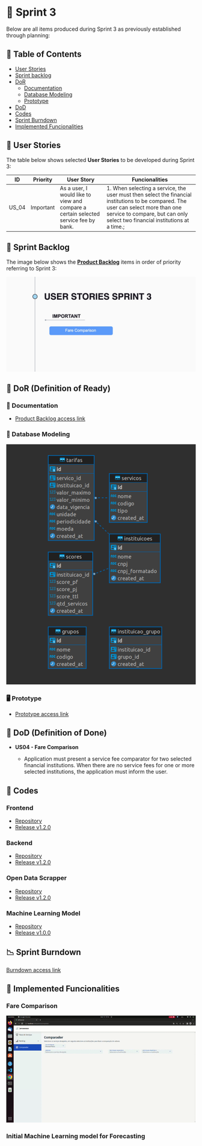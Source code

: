 # 🏁 Sprint 3

Below are all items produced during Sprint 3 as previously established through planning:

## 📑 Table of Contents

- [User Stories](https://github.com/cluster-8/eFinance#-user-stories)
- [Sprint backlog](https://github.com/cluster-8/eFinance#-sprint-backlog)
- [DoR](https://github.com/cluster-8/eFinance#-dor)
  - [Documentation](https://github.com/cluster-8/eFinance#-documentation)
  - [Database Modeling](https://github.com/cluster-8/eFinance#-database-modeling)
  - [Prototype](https://github.com/cluster-8/eFinance#-prototype)
- [DoD](https://github.com/cluster-8/eFinance#-dod)
- [Codes](https://github.com/cluster-8/eFinance#-codes)
- [Sprint Burndown](https://github.com/cluster-8/eFinance#-sprint-burndown)
- [Implemented Funcionalities](https://github.com/cluster-8/eFinance#-implemented-funcionalities)

## 👤 User Stories

The table below shows selected **User Stories** to be developed during Sprint 3:

| ID    | Priority  | User Story                                                                          | Funcionalities                                                                                                                                                                                                     |
| ----- | --------- | ----------------------------------------------------------------------------------- | ------------------------------------------------------------------------------------------------------------------------------------------------------------------------------------------------------------------ |
| US_04 | Important | As a user, I would like to view and compare a certain selected service fee by bank. | 1. When selecting a service, the user must then select the financial institutions to be compared. The user can select more than one service to compare, but can only select two financial institutions at a time.; |

## 📝 Sprint Backlog

The image below shows the [**Product Backlog**](https://github.com/cluster-8/eFinance/blob/main/docs/v03_dbf_eFinance_-_Product_Backlog.pdf) items in order of priority referring to Sprint 3:

![](https://github.com/cluster-8/eFinance/blob/main/docs/imgs/user-stories-sprint3.jpeg)

## 📜 DoR (Definition of Ready)

### 📂 Documentation

- [Product Backlog access link](https://github.com/cluster-8/eFinance/blob/main/docs/v03_dbf_eFinance_-_Product_Backlog.pdf)

### 🎲 Database Modeling

![](https://github.com/cluster-8/eFinance/blob/main/docs/imgs/database-model-sprint-2.png)

### 🖥️ Prototype

- [Prototype access link](https://www.figma.com/proto/NomgcHgPjuGxlI8yZCOrYx/API-6?node-id=225-2&scaling=min-zoom&page-id=0%3A1)

## 📜 DoD (Definition of Done)

- **US04 - Fare Comparison**

  - Application must present a service fee comparator for two selected financial institutions. When there are no service fees for one or more selected institutions, the application must inform the user.

## 📃 Codes

### Frontend

- [Repository](https://github.com/cluster-8/eFinance-front)
- [Release v1.2.0](https://github.com/cluster-8/eFinance-front/releases/tag/v1.2.0)

### Backend

- [Repository](https://github.com/cluster-8/eFinance-api)
- [Release v1.2.0](https://github.com/cluster-8/eFinance-api/releases/tag/v1.2.0)

### Open Data Scrapper

- [Repository](https://github.com/cluster-8/eFinance-odata-scrapper)
- [Release v1.2.0](https://github.com/cluster-8/eFinance-odata-scrapper/releases/tag/v1.2.0)

### Machine Learning Model

- [Repository]()
- [Release v1.0.0]()

## 📉 Sprint Burndown

[Burndown access link]()

## 💫 Implemented Funcionalities

### Fare Comparison

![](https://github.com/cluster-8/eFinance/blob/main/docs/gifs/comparator.gif)

### Initial Machine Learning model for Forecasting

![]()

